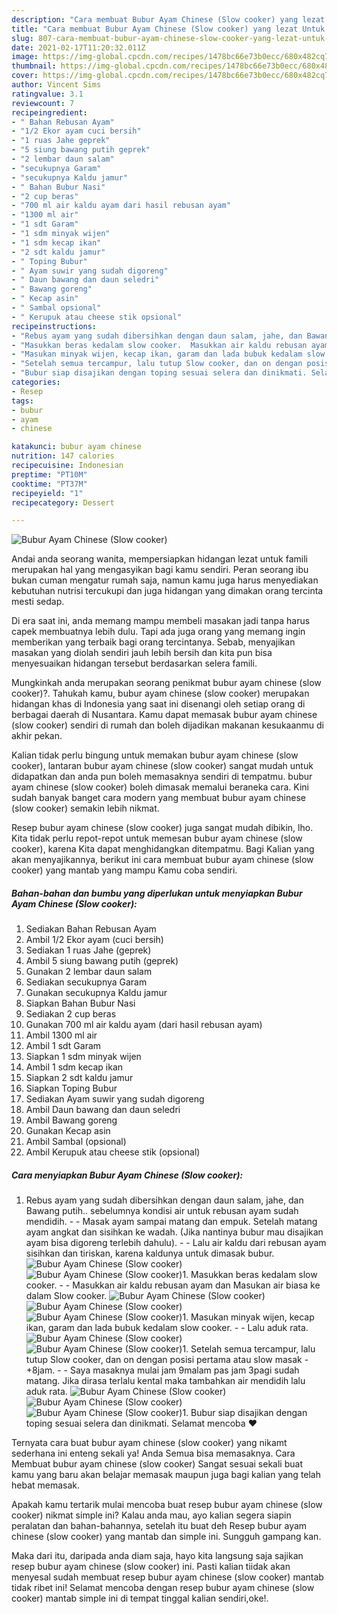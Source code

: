 ```yaml
---
description: "Cara membuat Bubur Ayam Chinese (Slow cooker) yang lezat Untuk Jualan"
title: "Cara membuat Bubur Ayam Chinese (Slow cooker) yang lezat Untuk Jualan"
slug: 807-cara-membuat-bubur-ayam-chinese-slow-cooker-yang-lezat-untuk-jualan
date: 2021-02-17T11:20:32.011Z
image: https://img-global.cpcdn.com/recipes/1478bc66e73b0ecc/680x482cq70/bubur-ayam-chinese-slow-cooker-foto-resep-utama.jpg
thumbnail: https://img-global.cpcdn.com/recipes/1478bc66e73b0ecc/680x482cq70/bubur-ayam-chinese-slow-cooker-foto-resep-utama.jpg
cover: https://img-global.cpcdn.com/recipes/1478bc66e73b0ecc/680x482cq70/bubur-ayam-chinese-slow-cooker-foto-resep-utama.jpg
author: Vincent Sims
ratingvalue: 3.1
reviewcount: 7
recipeingredient:
- " Bahan Rebusan Ayam"
- "1/2 Ekor ayam cuci bersih"
- "1 ruas Jahe geprek"
- "5 siung bawang putih geprek"
- "2 lembar daun salam"
- "secukupnya Garam"
- "secukupnya Kaldu jamur"
- " Bahan Bubur Nasi"
- "2 cup beras"
- "700 ml air kaldu ayam dari hasil rebusan ayam"
- "1300 ml air"
- "1 sdt Garam"
- "1 sdm minyak wijen"
- "1 sdm kecap ikan"
- "2 sdt kaldu jamur"
- " Toping Bubur"
- " Ayam suwir yang sudah digoreng"
- " Daun bawang dan daun seledri"
- " Bawang goreng"
- " Kecap asin"
- " Sambal opsional"
- " Kerupuk atau cheese stik opsional"
recipeinstructions:
- "Rebus ayam yang sudah dibersihkan dengan daun salam, jahe, dan Bawang putih.. sebelumnya kondisi air untuk rebusan ayam sudah mendidih.  Masak ayam sampai matang dan empuk. Setelah matang ayam angkat dan sisihkan ke wadah. (Jika nantinya bubur mau disajikan ayam bisa digoreng terlebih dahulu).  Lalu air kaldu dari rebusan ayam sisihkan dan tiriskan, karena kaldunya untuk dimasak bubur."
- "Masukkan beras kedalam slow cooker.  Masukkan air kaldu rebusan ayam dan Masukan air biasa ke dalam Slow cooker."
- "Masukan minyak wijen, kecap ikan, garam dan lada bubuk kedalam slow cooker.  Lalu aduk rata."
- "Setelah semua tercampur, lalu tutup Slow cooker, dan on dengan posisi pertama atau slow masak -+8jam.  Saya masaknya mulai jam 9malam pas jam 3pagi sudah matang. Jika dirasa terlalu kental maka tambahkan air mendidih lalu aduk rata."
- "Bubur siap disajikan dengan toping sesuai selera dan dinikmati. Selamat mencoba ❤️"
categories:
- Resep
tags:
- bubur
- ayam
- chinese

katakunci: bubur ayam chinese 
nutrition: 147 calories
recipecuisine: Indonesian
preptime: "PT10M"
cooktime: "PT37M"
recipeyield: "1"
recipecategory: Dessert

---
```



![Bubur Ayam Chinese (Slow cooker)](https://img-global.cpcdn.com/recipes/1478bc66e73b0ecc/680x482cq70/bubur-ayam-chinese-slow-cooker-foto-resep-utama.jpg)

Andai anda seorang wanita, mempersiapkan hidangan lezat untuk famili merupakan hal yang mengasyikan bagi kamu sendiri. Peran seorang ibu bukan cuman mengatur rumah saja, namun kamu juga harus menyediakan kebutuhan nutrisi tercukupi dan juga hidangan yang dimakan orang tercinta mesti sedap.

Di era  saat ini, anda memang mampu membeli masakan jadi tanpa harus capek membuatnya lebih dulu. Tapi ada juga orang yang memang ingin memberikan yang terbaik bagi orang tercintanya. Sebab, menyajikan masakan yang diolah sendiri jauh lebih bersih dan kita pun bisa menyesuaikan hidangan tersebut berdasarkan selera famili. 



Mungkinkah anda merupakan seorang penikmat bubur ayam chinese (slow cooker)?. Tahukah kamu, bubur ayam chinese (slow cooker) merupakan hidangan khas di Indonesia yang saat ini disenangi oleh setiap orang di berbagai daerah di Nusantara. Kamu dapat memasak bubur ayam chinese (slow cooker) sendiri di rumah dan boleh dijadikan makanan kesukaanmu di akhir pekan.

Kalian tidak perlu bingung untuk memakan bubur ayam chinese (slow cooker), lantaran bubur ayam chinese (slow cooker) sangat mudah untuk didapatkan dan anda pun boleh memasaknya sendiri di tempatmu. bubur ayam chinese (slow cooker) boleh dimasak memalui beraneka cara. Kini sudah banyak banget cara modern yang membuat bubur ayam chinese (slow cooker) semakin lebih nikmat.

Resep bubur ayam chinese (slow cooker) juga sangat mudah dibikin, lho. Kita tidak perlu repot-repot untuk memesan bubur ayam chinese (slow cooker), karena Kita dapat menghidangkan ditempatmu. Bagi Kalian yang akan menyajikannya, berikut ini cara membuat bubur ayam chinese (slow cooker) yang mantab yang mampu Kamu coba sendiri.

<!--inarticleads1-->

##### Bahan-bahan dan bumbu yang diperlukan untuk menyiapkan Bubur Ayam Chinese (Slow cooker):

1. Sediakan  Bahan Rebusan Ayam
1. Ambil 1/2 Ekor ayam (cuci bersih)
1. Sediakan 1 ruas Jahe (geprek)
1. Ambil 5 siung bawang putih (geprek)
1. Gunakan 2 lembar daun salam
1. Sediakan secukupnya Garam
1. Gunakan secukupnya Kaldu jamur
1. Siapkan  Bahan Bubur Nasi
1. Sediakan 2 cup beras
1. Gunakan 700 ml air kaldu ayam (dari hasil rebusan ayam)
1. Ambil 1300 ml air
1. Ambil 1 sdt Garam
1. Siapkan 1 sdm minyak wijen
1. Ambil 1 sdm kecap ikan
1. Siapkan 2 sdt kaldu jamur
1. Siapkan  Toping Bubur
1. Sediakan  Ayam suwir yang sudah digoreng
1. Ambil  Daun bawang dan daun seledri
1. Ambil  Bawang goreng
1. Gunakan  Kecap asin
1. Ambil  Sambal (opsional)
1. Ambil  Kerupuk atau cheese stik (opsional)




<!--inarticleads2-->

##### Cara menyiapkan Bubur Ayam Chinese (Slow cooker):

1. Rebus ayam yang sudah dibersihkan dengan daun salam, jahe, dan Bawang putih.. sebelumnya kondisi air untuk rebusan ayam sudah mendidih. -  - Masak ayam sampai matang dan empuk. Setelah matang ayam angkat dan sisihkan ke wadah. (Jika nantinya bubur mau disajikan ayam bisa digoreng terlebih dahulu). -  - Lalu air kaldu dari rebusan ayam sisihkan dan tiriskan, karena kaldunya untuk dimasak bubur.
<img src="//assets-global.cpcdn.com/assets/icons/button_play-2c75c40dde080a61004c1f40b05d8f140eaff45d7e9e6481dc71c63d2e7c4909.png" alt="Bubur Ayam Chinese (Slow cooker)"><img src="//assets-global.cpcdn.com/assets/icons/button_play-2c75c40dde080a61004c1f40b05d8f140eaff45d7e9e6481dc71c63d2e7c4909.png" alt="Bubur Ayam Chinese (Slow cooker)">1. Masukkan beras kedalam slow cooker. -  - Masukkan air kaldu rebusan ayam dan Masukan air biasa ke dalam Slow cooker.
<img src="//assets-global.cpcdn.com/assets/icons/button_play-2c75c40dde080a61004c1f40b05d8f140eaff45d7e9e6481dc71c63d2e7c4909.png" alt="Bubur Ayam Chinese (Slow cooker)"><img src="//assets-global.cpcdn.com/assets/icons/button_play-2c75c40dde080a61004c1f40b05d8f140eaff45d7e9e6481dc71c63d2e7c4909.png" alt="Bubur Ayam Chinese (Slow cooker)"><img src="//assets-global.cpcdn.com/assets/icons/button_play-2c75c40dde080a61004c1f40b05d8f140eaff45d7e9e6481dc71c63d2e7c4909.png" alt="Bubur Ayam Chinese (Slow cooker)">1. Masukan minyak wijen, kecap ikan, garam dan lada bubuk kedalam slow cooker. -  - Lalu aduk rata.
<img src="//assets-global.cpcdn.com/assets/icons/button_play-2c75c40dde080a61004c1f40b05d8f140eaff45d7e9e6481dc71c63d2e7c4909.png" alt="Bubur Ayam Chinese (Slow cooker)"><img src="//assets-global.cpcdn.com/assets/icons/button_play-2c75c40dde080a61004c1f40b05d8f140eaff45d7e9e6481dc71c63d2e7c4909.png" alt="Bubur Ayam Chinese (Slow cooker)">1. Setelah semua tercampur, lalu tutup Slow cooker, dan on dengan posisi pertama atau slow masak -+8jam. -  - Saya masaknya mulai jam 9malam pas jam 3pagi sudah matang. Jika dirasa terlalu kental maka tambahkan air mendidih lalu aduk rata.
<img src="//assets-global.cpcdn.com/assets/icons/button_play-2c75c40dde080a61004c1f40b05d8f140eaff45d7e9e6481dc71c63d2e7c4909.png" alt="Bubur Ayam Chinese (Slow cooker)"><img src="//assets-global.cpcdn.com/assets/icons/button_play-2c75c40dde080a61004c1f40b05d8f140eaff45d7e9e6481dc71c63d2e7c4909.png" alt="Bubur Ayam Chinese (Slow cooker)"><img src="//assets-global.cpcdn.com/assets/icons/button_play-2c75c40dde080a61004c1f40b05d8f140eaff45d7e9e6481dc71c63d2e7c4909.png" alt="Bubur Ayam Chinese (Slow cooker)">1. Bubur siap disajikan dengan toping sesuai selera dan dinikmati. Selamat mencoba ❤️




Ternyata cara buat bubur ayam chinese (slow cooker) yang nikamt sederhana ini enteng sekali ya! Anda Semua bisa memasaknya. Cara Membuat bubur ayam chinese (slow cooker) Sangat sesuai sekali buat kamu yang baru akan belajar memasak maupun juga bagi kalian yang telah hebat memasak.

Apakah kamu tertarik mulai mencoba buat resep bubur ayam chinese (slow cooker) nikmat simple ini? Kalau anda mau, ayo kalian segera siapin peralatan dan bahan-bahannya, setelah itu buat deh Resep bubur ayam chinese (slow cooker) yang mantab dan simple ini. Sungguh gampang kan. 

Maka dari itu, daripada anda diam saja, hayo kita langsung saja sajikan resep bubur ayam chinese (slow cooker) ini. Pasti kalian tiidak akan menyesal sudah membuat resep bubur ayam chinese (slow cooker) mantab tidak ribet ini! Selamat mencoba dengan resep bubur ayam chinese (slow cooker) mantab simple ini di tempat tinggal kalian sendiri,oke!.

